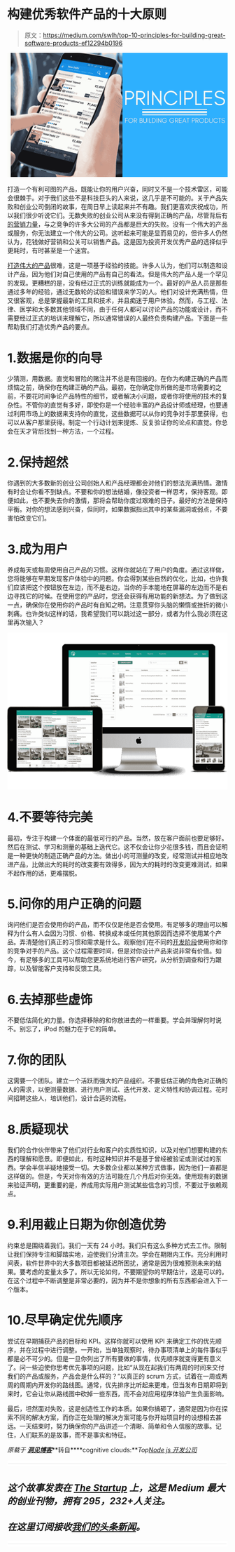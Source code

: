 # 构建优秀软件产品的十大原则

> 原文：<https://medium.com/swlh/top-10-principles-for-building-great-software-products-ef12294b0196>

![](img/db35dcd9e45586c729db92a54b8c6736.png)

打造一个有利可图的产品，既能让你的用户兴奋，同时又不是一个技术雷区，可能会很棘手。对于我们这些不是科技巨头的人来说，这几乎是不可能的。关于产品失败和创业公司倒闭的故事，在周日早上读起来并不有趣。我们更喜欢庆祝成功，所以我们很少听说它们。无数失败的创业公司从来没有得到正确的产品，尽管背后有[的营销力量](https://www.datadab.com)，与之竞争的许多大公司的产品都是巨大的失败。没有一个伟大的产品或服务，你无法建立一个伟大的公司。这听起来可能是显而易见的，但许多人仍然认为，花钱做好营销和公关可以销售产品。这是因为投资开发优秀产品的选择似乎更耗时，有时甚至是一个迷宫。

[打造伟大的产品](https://www.cognitiveclouds.com/custom-software-development-company)很难，这是一项基于经验的技能。许多人认为，他们可以制造和设计产品，因为他们对自己使用的产品有自己的看法。但是伟大的产品人是一个罕见的发现。更糟糕的是，没有经过正式的训练就能成为一个。最好的产品人员是那些通过多年的经验，通过无数轮的试验和错误来学习的人。他们对设计充满热情，但又很客观，总是掌握最新的工具和技术，并且痴迷于用户体验。然而，与工程、法律、医学和大多数其他领域不同，由于任何人都可以讨论产品的功能或设计，而不需要经过正式的培训来理解它，所以通常错误的人最终负责构建产品。下面是一些帮助我们打造优秀产品的要点。

# 1.数据是你的向导

少猜测，用数据。直觉和冒险的赌注并不总是有回报的。在你为构建正确的产品而烦恼之前，确保你在构建正确的产品。最初，在你确定你所做的是市场需要的之前，不要花时间争论产品特性的细节，或者解决小问题，或者你将使用的技术的复杂性。不管你的直觉有多好，即使你是一个经验丰富的产品设计师或经理，也要通过利用市场上的数据来支持你的直觉，这些数据可以从你的竞争对手那里获得，也可以从客户那里获得。制定一个行动计划来提炼、反复验证你的论点和直觉。你总会在天才背后找到一种方法，一个过程。

# 2.保持超然

你遇到的大多数新的创业公司创始人和产品经理都会对他们的想法充满热情。激情有时会让你看不到缺点。不要和你的想法结婚，像投资者一样思考，保持客观。即便如此，也不要失去你的激情，那将会帮助你度过艰难的日子。最好的方法是保持平衡。对你的想法感到兴奋，但同时，如果数据指出其中的某些漏洞或弱点，不要害怕改变它们。

# 3.成为用户

养成每天或每周使用自己产品的习惯。这样你就站在了用户的角度。通过这样做，您将能够在早期发现客户体验中的问题。你会得到某些自然的优化，比如，也许我们应该把这个按钮放在左边，而不是右边，当你的手本能地在屏幕的左边而不是右边寻找它的时候。在使用您的产品时，您还会获得有用功能的新想法。为了做到这一点，确保你在使用你的产品时有自知之明。注意贯穿你头脑的懒惰或挫折的微小刺痛。也许类似这样的话，我希望我们可以跳过这一部分，或者为什么我必须在这里再次输入？

![](img/1d710b81237f0c26eb7867b1a8b1489c.png)

# 4.不要等待完美

最初，专注于构建一个体面的最低可行的产品。当然，放在客户面前也要足够好。然后在测试、学习和测量的基础上迭代它。这不仅会让你少花很多钱，而且会证明是一种更快的制造正确产品的方法。做出小的可测量的改变，经常测试并相应地改进产品，比做出大的耗时的改变要有效得多，因为大的耗时的改变更难测试，如果不起作用的话，更难摆脱。

# 5.问你的用户正确的问题

询问他们是否会使用你的产品，而不仅仅是他是否会使用。有足够多的理由可以解释为什么有人会因为习惯、价格、转换成本或任何其他原因而选择不使用某个产品。弄清楚他们真正的习惯和需求是什么。观察他们在不同的[开发阶段](https://www.cognitiveclouds.com/insights/advantages-of-agile-development-over-waterfall-development/)使用你和你的竞争对手的产品。这个过程需要时间，但是对你设计产品来说非常有价值。如今，有足够多的工具可以帮助您更系统地进行客户研究，从分析到调查和行为跟踪，以及智能客户支持和反馈工具。

# 6.去掉那些虚饰

不要低估简化的力量。你选择移除的和你放进去的一样重要。学会并理解何时说不。别忘了，iPod 的魅力在于它的简单。

# 7.你的团队

这需要一个团队。建立一个活跃而强大的产品组织。不要低估正确的角色对正确的人的需求，以便测量数据、进行用户测试、迭代开发、定义特性和协调过程。花时间招聘这些人，培训他们，设计合适的流程。

# 8.质疑现状

我们的合作伙伴带来了他们对行业和客户的实质性知识，以及对他们想要构建的东西的理解和愿景。即便如此，有时这种知识并不是基于曾经被验证或测试过的东西。学会半信半疑地接受一切。大多数企业都以某种方式做事，因为他们一直都是这样做的。但是，今天对你有效的方法可能在几个月后对你无效。使用现有的数据来验证声明，更重要的是，养成用实际用户测试某些信念的习惯，不要过于依赖观点。

# 9.利用截止日期为你创造优势

约束总是围绕着我们。我们一天有 24 小时。我们只有这么多种方式去工作。限制让我们保持专注和脚踏实地，迫使我们分清主次。学会在期限内工作。充分利用时间表，软件世界中的大多数项目都被延迟所困扰，通常是因为很难预测未来的结果。要考虑的变量太多了。所以无论如何，不要期望你的早期估计，这是可以的。在这个过程中不断调整是非常必要的，因为并不是你想象的所有东西都会进入下一个版本。

# 10.尽早确定优先顺序

尝试在早期捕获产品的目标和 KPI。这样你就可以使用 KPI 来确定工作的优先顺序，并在过程中进行调整。一开始，当单独观察时，待办事项清单上的每件事似乎都是必不可少的。但是一旦你列出了所有要做的事情，优先顺序就变得更有意义了。问一些迫使你思考优先事项的问题，比如“从现在起我们有两周的时间来交付我们的产品或服务，产品会是什么样的？”以真正的 scrum 方式，试着在一周或两周的周期内开发你的路线图。通常，优先排序比听起来更难，但当发布日期即将到来时，它会让你从路线图中砍掉一些东西，而不会对应用程序体验产生负面影响。

最后，坦然面对失败，这是创造性工作的本质。如果你搞砸了，通常是因为你在探索不同的解决方案，而你正在处理的解决方案可能与你开始项目时的设想相去甚远。一天结束时，努力确保你的产品讲述一个清晰、简单和令人信服的故事。记住，人们联系的是故事，而不是事实和特征。

*原载于* [***洞见博客***](https://www.cognitiveclouds.com/insights/top-10-principles-for-building-great-products/)**转自****cognitive clouds:****Top*[*Node js 开发公司*](https://www.cognitiveclouds.com/custom-software-development-services/node-js-development-company)*

*![](img/731acf26f5d44fdc58d99a6388fe935d.png)*

## *这个故事发表在 [The Startup](https://medium.com/swlh) 上，这是 Medium 最大的创业刊物，拥有 295，232+人关注。*

## *在这里订阅接收[我们的头条新闻](http://growthsupply.com/the-startup-newsletter/)。*

*![](img/731acf26f5d44fdc58d99a6388fe935d.png)*